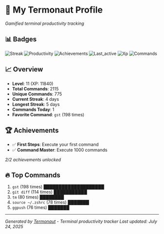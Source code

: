# 🚀 My Termonaut Profile

*Gamified terminal productivity tracking*

## 📊 Badges

![Streak](https://img.shields.io/badge/Streak-4+days-green?style=flat-square&logo=terminal&logoColor=white) ![Productivity](https://img.shields.io/badge/Productivity-80.0%25-green?style=flat-square&logo=terminal&logoColor=white) ![Achievements](https://img.shields.io/badge/Achievements-5%2F10-blue?style=flat-square&logo=terminal&logoColor=white) ![Last_active](https://img.shields.io/badge/Last+Active-5h+ago-green?style=flat-square&logo=terminal&logoColor=white) ![Xp](https://img.shields.io/badge/XP-Level+11+%2811840%2F14400%29-blue?style=flat-square&logo=terminal&logoColor=white) ![Commands](https://img.shields.io/badge/Commands-2115-blue?style=flat-square&logo=terminal&logoColor=white) 

## 📈 Overview

- **Level**: 11 (XP: 11840)
- **Total Commands**: 2115
- **Unique Commands**: 775
- **Current Streak**: 4 days
- **Longest Streak**: 5 days
- **Commands Today**: 1
- **Favorite Command**: `gst` (198 times)

## 🏆 Achievements

- ✅ **First Steps**: Execute your first command
- ✅ **Command Master**: Execute 1000 commands

*2/2 achievements unlocked*

## 🔥 Top Commands

1. `gst` (198 times) ████████████████████
2. `git diff` (114 times) ███████████
3. `tm` (80 times) ████████
4. `source ~/.zshrc` (78 times) ███████
5. `ggpush` (76 times) ███████

---

*Generated by [Termonaut](https://github.com/oiahoon/termonaut) - Terminal productivity tracker*
*Last updated: July 24, 2025*
